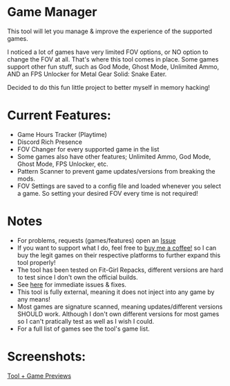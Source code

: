# Game Manager
This tool will let you manage & improve the experience of the supported games. 

I noticed a lot of games have very limited FOV options, or NO option to change the FOV at all. That's where this tool comes in place.
Some games support other fun stuff, such as God Mode, Ghost Mode, Unlimited Ammo, AND an FPS Unlocker for Metal Gear Solid: Snake Eater.

Decided to do this fun little project to better myself in memory hacking!



# Current Features:

* Game Hours Tracker (Playtime)
* Discord Rich Presence
* FOV Changer for every supported game in the list
* Some games also have other features; Unlimited Ammo, God Mode, Ghost Mode, FPS Unlocker, etc.
* Pattern Scanner to prevent game updates/versions from breaking the mods.
* FOV Settings are saved to a config file and loaded whenever you select a game. So setting your desired FOV every time is not required!

# Notes

* For problems, requests (games/features) open an [Issue](https://github.com/xwzrdx/GameManager/issues)
* If you want to support what I do, feel free to [buy me a coffee!](https://buymeacoffee.com/wzard) so I can buy the legit games on their respective platforms to further expand this tool properly!
* The tool has been tested on Fit-Girl Repacks, different versions are hard to test since I don't own the official builds.
* See [here](https://github.com/xwzrdx/GameManager/issues/1) for immediate issues & fixes.
* This tool is fully external, meaning it does not inject into any game by any means!
* Most games are signature scanned, meaning updates/different versions SHOULD work. Although I don't own different versions for most games so I can't pratically test as well as I wish I could.
* For a full list of games see the tool's game list.




# Screenshots:
[Tool + Game Previews](https://imgur.com/a/11n8YHl)
